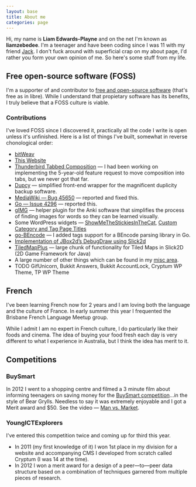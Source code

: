 ```yaml
---
layout: base
title: About me
categories: page
---
```

<p class="lead">Hi, my name is <strong>Liam Edwards-Playne</strong> and on the net I'm known as <strong>liamzebedee</strong>. I'm a teenager and have been coding since I was 11 with my friend <a href="//hetra.co">Jack</a>. I don't fuck around with superficial crap on my about page, I'd rather you form your own opinion of me. So here's some stuff from my life.</p>

## Free open-source software (FOSS)
I'm a supporter of and contributor to [free and open-source software](http://www.gnu.org/philosophy/free—sw.html) (that's free as in libre). While I understand that propietary software has its benefits, I truly believe that a FOSS culture is viable.

### Contributions
I've loved FOSS since I discovered it, practically all the code I write is open unless it's unfinished. Here is a list of things I've built, somewhat in reverse chonological order:

* [bitWeav](https://github.com/liamzebedee/weav)
* [This Website](https://github.com/liamzebedee/liamz.co)
* [Thunderbird Tabbed Composition](https://bugzilla.mozilla.org/show_bug.cgi?id=449299) — I had been working on implementing the 5-year-old feature request to move composition into tabs, but we never got that far.
* [Dupcy](https://github.com/liamzebedee/dupcy) — simplified front-end wrapper for the magnificent duplicity backup software.
* [MediaWiki — Bug 45650](https://bugzilla.wikimedia.org/show_bug.cgi?id=4565) — reported and fixed this.
* [Go — Issue 4296](https://code.google.com/p/go/issues/detail?id=4296) — reported this.
* [gIMG](https://github.com/liamzebedee/misc/tree/master/gimg) — helper plugin for the Anki software that simplifies the process of finding images for words so they can be learned visually. 
* Some WordPress widgets — [ShowMeTheStickiesInTheCat](http://wordpress.org/extend/plugins/showmethestickiesinthecat/), [Custom Category and Tag Page Titles](http://wordpress.org/extend/plugins/custom—category—and—tag—page—titles/)
* [go-BEncode](https://github.com/liamzebedee/bencode) — I added tags support for a BEncode parsing library in Go. 
* [Implementation of JBox2d’s DebugDraw using Slick2d](https://gist.github.com/3074904)
* [TiledMapPlus](https://bitbucket.org/liamzebedee/slick) — large chunk of functionality for Tiled Maps in Slick2D (2D Game Framework for Java)
* A large number of other things which can be found in my [misc area](https://github.com/liamzebedee/misc). 
* TODO GifUnicorn, Bukkit Answers, Bukkit AccountLock, Cryptum WP Theme, TP WP Theme

## French
I've been learning French now for 2 years and I am loving both the language and the culture of France. In early summer this year I frequented the Brisbane French Language Meetup group. 

While I admit I am no expert in French culture, I do particularly like their foods and cinema. The idea of buying your food fresh each day is very different to what I experience in Australia, but I think the idea has merit to it.

## Competitions
### BuySmart
In 2012 I went to a shopping centre and filmed a 3 minute film about informing teenagers on saving money for the [BuySmart competition](http://www.fairtrading.qld.gov.au/buy-smart-competition.htm)...in the style of Bear Grylls. Needless to say it was extremely enjoyable and I got a Merit award and $50. See the video — [Man vs. Market](https://www.youtube.com/watch?v=ECTO2J74GFw).

### YoungICTExplorers
I've entered this competition twice and coming up for third this year. 
* In 2011 (my first knowledge of it) I won 1st place in my division for a website and accompanying CMS I developed from scratch called Cryptum (I was 14 at the time). 
* In 2012 I won a merit award for a design of a peer—to—peer data structure based on a combination of techniques garnered from multiple pieces of research.
